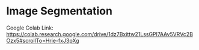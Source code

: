 # Image Segmentation
Google Colab Link: https://colab.research.google.com/drive/1dz7Bxittw21LssGPI7AAv5VRVc2BOzx5#scrollTo=Hrie-fxJ3pXg

